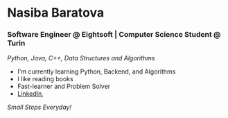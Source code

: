 # Nasiba Baratova
<!-- <p align="left"> <img src="https://komarev.com/ghpvc/?username=Alimov-8" alt="Alimov-8" /> </p> -->

### Software Engineer @ Eightsoft | Computer Science Student @ Turin
<em> Python, Java, C++, Data Structures and Algorithms </em>

-  I'm currently learning Python, Backend, and Algorithms
-  I like reading books
-  Fast-learner and Problem Solver
-  [LinkedIn](https://www.linkedin.com/in/nasiba-baratova-839403205/),


<em> Small Steps Everyday! <em>
